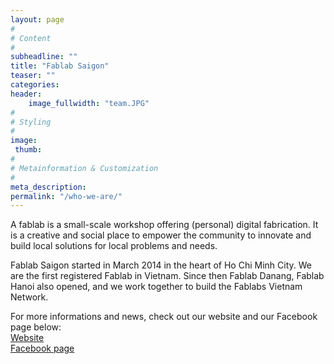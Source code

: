 ```yaml
---
layout: page
#
# Content
#
subheadline: ""
title: "Fablab Saigon"
teaser: ""
categories:
header:
    image_fullwidth: "team.JPG"
#
# Styling
#
image:
 thumb:
#
# Metainformation & Customization
#
meta_description:
permalink: "/who-we-are/"
---
```


A fablab is a small-scale workshop offering (personal) digital fabrication. It is a creative and social place to empower the community to innovate and build local solutions for local problems and needs.

Fablab Saigon started in March 2014 in the heart of Ho Chi Minh City. We are the first registered Fablab in Vietnam. Since then Fablab Danang, Fablab Hanoi also opened, and we work together to build the Fablabs Vietnam Network.

For more informations and news, check out our website and our Facebook page below:
<br/> <a href="http://fablabsaigon.org/">Website</a>
<br/> <a href="https://www.facebook.com/FablabSaigon">Facebook page</a>

